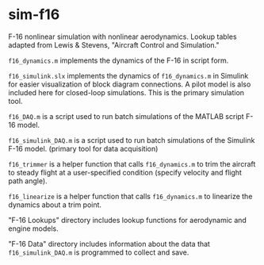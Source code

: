 # sim-f16
 F-16 nonlinear simulation with nonlinear aerodynamics. Lookup tables adapted from Lewis & Stevens, "Aircraft Control and Simulation."
 
`f16_dynamics.m` implements the dynamics of the F-16 in script form.

`f16_simulink.slx` implements the dynamics of `f16_dynamics.m` in Simulink for easier visualization of block diagram connections. A pilot model is also included here for closed-loop simulations. This is the primary simulation tool.

`f16_DAQ.m` is a script used to run batch simulations of the MATLAB script F-16 model.

`f16_simulink_DAQ.m` is a script used to run batch simulations of the Simulink F-16 model. (primary tool for data acquisition)

`f16_trimmer` is a helper function that calls `f16_dynamics.m` to trim the aircraft to steady flight at a user-specified condition (specify velocity and flight path angle). 

`f16_linearize` is a helper function that calls `f16_dynamics.m` to linearize the dynamics about a trim point.

"F-16 Lookups" directory includes lookup functions for aerodynamic and engine models.

"F-16 Data" directory includes information about the data that `f16_simulink_DAQ.m` is programmed to collect and save.


